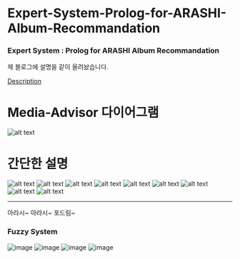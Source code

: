 # Expert-System-Prolog-for-ARASHI-Album-Recommandation
### Expert System : Prolog for ARASHI Album Recommandation

제 블로그에 설명을 같이 올려놨습니다.

[Description](https://blog.naver.com/solbon1212/222548361088)

# Media-Advisor 다이어그램
![alt text](https://github.com/Junst/Expert-System-Prolog-for-ARASHI-Album-Recommandation/blob/master/Picture/media_advisor.drawio.png)

# 간단한 설명

![alt text](https://github.com/Junst/Expert-System-Prolog-for-ARASHI-Album-Recommandation/blob/master/Picture/1.png)
![alt text](https://github.com/Junst/Expert-System-Prolog-for-ARASHI-Album-Recommandation/blob/master/Picture/2.png)
![alt text](https://github.com/Junst/Expert-System-Prolog-for-ARASHI-Album-Recommandation/blob/master/Picture/3.png)
![alt text](https://github.com/Junst/Expert-System-Prolog-for-ARASHI-Album-Recommandation/blob/master/Picture/4.png)
![alt text](https://github.com/Junst/Expert-System-Prolog-for-ARASHI-Album-Recommandation/blob/master/Picture/5.png)
![alt text](https://github.com/Junst/Expert-System-Prolog-for-ARASHI-Album-Recommandation/blob/master/Picture/6.png)
![alt text](https://github.com/Junst/Expert-System-Prolog-for-ARASHI-Album-Recommandation/blob/master/Picture/7.png)
![alt text](https://github.com/Junst/Expert-System-Prolog-for-ARASHI-Album-Recommandation/blob/master/Picture/8.png)
![alt text](https://github.com/Junst/Expert-System-Prolog-for-ARASHI-Album-Recommandation/blob/master/Picture/9.png)

-----------------------------------------------------------------------
아라시~ 아라시~ 포드림~


### Fuzzy System

![image](https://github.com/Junst/Expert-System-Prolog-for-ARASHI-Album-Recommandation/blob/master/Fuzzy%20System/Fuzzy.png)
![image](https://github.com/Junst/Expert-System-Prolog-for-ARASHI-Album-Recommandation/blob/master/Fuzzy%20System/%ED%8D%BC%EC%A7%801.jpg)
![image](https://github.com/Junst/Expert-System-Prolog-for-ARASHI-Album-Recommandation/blob/master/Fuzzy%20System/%ED%8D%BC%EC%A7%802.jpg)
![image](https://github.com/Junst/Expert-System-Prolog-for-ARASHI-Album-Recommandation/blob/master/Fuzzy%20System/%ED%8D%BC%EC%A7%803.jpg)

